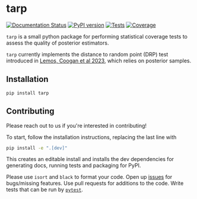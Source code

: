 # tarp

[![Documentation Status](https://readthedocs.org/projects/tarp/badge/?version=latest)](https://tarp.readthedocs.io/en/latest/?badge=latest)
[![PyPI version](https://badge.fury.io/py/tarp.svg)](https://badge.fury.io/py/tarp)
[![Tests](https://github.com/Ciela-Institute/tarp/actions/workflows/python-app.yml/badge.svg?branch=main)](https://github.com/Ciela-Institute/tarp/actions)
[![Coverage](https://img.shields.io/codecov/c/github/Ciela-Institute/tarp)](https://app.codecov.io/gh/Ciela-Institute/tarp)

`tarp` is a small python package for performing statistical coverage tests to assess
the quality of posterior estimators.
<!-- `tarp` is framework-agnostic: it works with posterior estimators and samplers written in numpy, pytorch, jax. -->

`tarp` currently implements the distance to random point (DRP) test introduced
in [Lemos, Coogan et al 2023](https://arxiv.org/abs/2302.03026), which relies on
posterior samples.

<!-- An upcoming release will implement the highest posterior density region test (HPDR; see [Hermans, Delaunoy et al 2022](https://arxiv.org/abs/2110.06581) or [Cole et al 2022](https://arxiv.org/abs/2111.08030)), which requires a posterior density estimator. -->

## Installation

`pip install tarp`

## Contributing

Please reach out to us if you're interested in contributing!

To start, follow the installation instructions, replacing the last line with
```bash
pip install -e ".[dev]"
```
This creates an editable install and installs the dev dependencies for generating
docs, running tests and packaging for PyPI.

Please use `isort` and `black` to format your code. Open up [issues](https://github.com/Ciela-Institute/tarp/issues)
for bugs/missing features. Use pull requests for additions to the code. Write tests
that can be run by [`pytest`](https://docs.pytest.org/).

